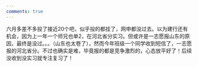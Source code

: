 ```yaml
---
comments: true
---
```



六月多差不多投了接近20个吧，似乎投的都挂了，网申都没过去。以为建行还有机会，因为上一年一个师兄也单2，在河北省分实习。但或许是一志愿报山东的原因，最终是没过。。。（山东也太卷了），然而今年班级一个同学收到短信了，一志愿报的河北省分。不过也确实是难，毕竟报的都是竞争激烈的，心态放平好了！后续没收到没实习就专注复习了！